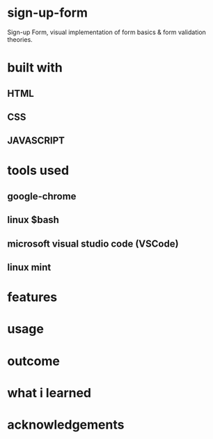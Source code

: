 # sign-up-form
Sign-up Form, visual implementation of form basics &amp; form validation theories.

# built with
## HTML
## CSS
## JAVASCRIPT

# tools used
## google-chrome
## linux $bash
## microsoft visual studio code (VSCode)
## linux mint


# features
##

# usage
##

# outcome
##

# what i learned
##

# acknowledgements
##